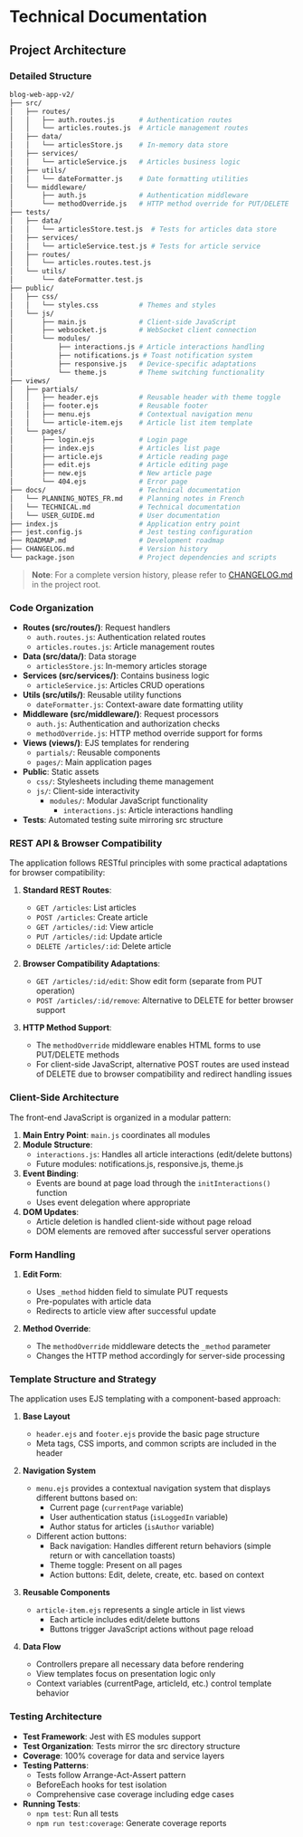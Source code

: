 # Technical Documentation

## Project Architecture

### Detailed Structure
```bash
blog-web-app-v2/
├── src/
│   ├── routes/
│   │   ├── auth.routes.js      # Authentication routes
│   │   └── articles.routes.js  # Article management routes
│   ├── data/
│   │   └── articlesStore.js    # In-memory data store
│   ├── services/
│   │   └── articleService.js   # Articles business logic
│   ├── utils/
│   │   └── dateFormatter.js    # Date formatting utilities
│   └── middleware/
│       ├── auth.js             # Authentication middleware
│       └── methodOverride.js   # HTTP method override for PUT/DELETE
├── tests/
│   ├── data/
│   │   └── articlesStore.test.js  # Tests for articles data store
│   ├── services/
│   │   └── articleService.test.js # Tests for article service
│   ├── routes/
│   │   └── articles.routes.test.js
│   └── utils/
│       └── dateFormatter.test.js
├── public/
│   ├── css/
│   │   └── styles.css          # Themes and styles
│   └── js/
│       ├── main.js             # Client-side JavaScript
│       ├── websocket.js        # WebSocket client connection
│       └── modules/
│           ├── interactions.js # Article interactions handling
│           ├── notifications.js # Toast notification system
│           ├── responsive.js   # Device-specific adaptations
│           └── theme.js        # Theme switching functionality
├── views/
│   ├── partials/
│   │   ├── header.ejs          # Reusable header with theme toggle
│   │   ├── footer.ejs          # Reusable footer
│   │   ├── menu.ejs            # Contextual navigation menu
│   │   └── article-item.ejs    # Article list item template
│   └── pages/
│       ├── login.ejs           # Login page
│       ├── index.ejs           # Articles list page
│       ├── article.ejs         # Article reading page
│       ├── edit.ejs            # Article editing page
│       ├── new.ejs             # New article page
│       └── 404.ejs             # Error page
├── docs/                       # Technical documentation
│   └── PLANNING_NOTES_FR.md    # Planning notes in French
│   └── TECHNICAL.md            # Technical documentation
│   └── USER_GUIDE.md           # User documentation
├── index.js                    # Application entry point
├── jest.config.js              # Jest testing configuration
├── ROADMAP.md                  # Development roadmap
├── CHANGELOG.md                # Version history
└── package.json                # Project dependencies and scripts
```

> **Note**: For a complete version history, please refer to [CHANGELOG.md](../CHANGELOG.md) in the project root.

### Code Organization
- **Routes (src/routes/)**: Request handlers
  - `auth.routes.js`: Authentication related routes
  - `articles.routes.js`: Article management routes
- **Data (src/data/)**: Data storage
  - `articlesStore.js`: In-memory articles storage
- **Services (src/services/)**: Contains business logic
  - `articleService.js`: Articles CRUD operations
- **Utils (src/utils/)**: Reusable utility functions
  - `dateFormatter.js`: Context-aware date formatting utility
- **Middleware (src/middleware/)**: Request processors
  - `auth.js`: Authentication and authorization checks
  - `methodOverride.js`: HTTP method override support for forms
- **Views (views/)**: EJS templates for rendering
  - `partials/`: Reusable components
  - `pages/`: Main application pages
- **Public**: Static assets
  - `css/`: Stylesheets including theme management
  - `js/`: Client-side interactivity
    - `modules/`: Modular JavaScript functionality
      - `interactions.js`: Article interactions handling
- **Tests**: Automated testing suite mirroring src structure

### REST API & Browser Compatibility

The application follows RESTful principles with some practical adaptations for browser compatibility:

1. **Standard REST Routes**:
   - `GET /articles`: List articles
   - `POST /articles`: Create article
   - `GET /articles/:id`: View article
   - `PUT /articles/:id`: Update article
   - `DELETE /articles/:id`: Delete article

2. **Browser Compatibility Adaptations**:
   - `GET /articles/:id/edit`: Show edit form (separate from PUT operation)
   - `POST /articles/:id/remove`: Alternative to DELETE for better browser support

3. **HTTP Method Support**:
   - The `methodOverride` middleware enables HTML forms to use PUT/DELETE methods
   - For client-side JavaScript, alternative POST routes are used instead of DELETE
     due to browser compatibility and redirect handling issues

### Client-Side Architecture

The front-end JavaScript is organized in a modular pattern:

1. **Main Entry Point**: `main.js` coordinates all modules
2. **Module Structure**:
   - `interactions.js`: Handles all article interactions (edit/delete buttons)
   - Future modules: notifications.js, responsive.js, theme.js
3. **Event Binding**:
   - Events are bound at page load through the `initInteractions()` function
   - Uses event delegation where appropriate
4. **DOM Updates**:
   - Article deletion is handled client-side without page reload
   - DOM elements are removed after successful server operations

### Form Handling

1. **Edit Form**:
   - Uses `_method` hidden field to simulate PUT requests
   - Pre-populates with article data
   - Redirects to article view after successful update

2. **Method Override**:
   - The `methodOverride` middleware detects the `_method` parameter
   - Changes the HTTP method accordingly for server-side processing

### Template Structure and Strategy
The application uses EJS templating with a component-based approach:

1. **Base Layout**
   - `header.ejs` and `footer.ejs` provide the basic page structure
   - Meta tags, CSS imports, and common scripts are included in the header

2. **Navigation System**
   - `menu.ejs` provides a contextual navigation system that displays different buttons based on:
     - Current page (`currentPage` variable)
     - User authentication status (`isLoggedIn` variable)
     - Author status for articles (`isAuthor` variable)
   - Different action buttons:
     - Back navigation: Handles different return behaviors (simple return or with cancellation toasts)
     - Theme toggle: Present on all pages
     - Action buttons: Edit, delete, create, etc. based on context

3. **Reusable Components**
   - `article-item.ejs` represents a single article in list views
     - Each article includes edit/delete buttons
     - Buttons trigger JavaScript actions without page reload

4. **Data Flow**
   - Controllers prepare all necessary data before rendering
   - View templates focus on presentation logic only
   - Context variables (currentPage, articleId, etc.) control template behavior

### Testing Architecture
- **Test Framework**: Jest with ES modules support
- **Test Organization**: Tests mirror the src directory structure
- **Coverage**: 100% coverage for data and service layers
- **Testing Patterns**: 
  - Tests follow Arrange-Act-Assert pattern
  - BeforeEach hooks for test isolation
  - Comprehensive case coverage including edge cases
- **Running Tests**:
  - `npm test`: Run all tests
  - `npm run test:coverage`: Generate coverage reports